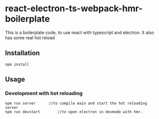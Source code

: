 # react-electron-ts-webpack-hmr-boilerplate
This is a boilerplate code, to use react with typescript and electron. It also has some real hot reload

## Installation

```
npm install 
```
## Usage
### Development with hot reloading
```
npm run server		//to compile main and start the hot reloading server
npm run devstart		//to open electron in devmode with hmr.
```
